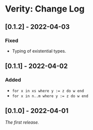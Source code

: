 # Verity: Change Log

## [0.1.2] - 2022-04-03

### Fixed

- Typing of existential types.

## [0.1.1] - 2022-04-02

### Added

- `for x in xs where y := z do w end`
- `for x in n..m where y := z do w end`

## [0.1.0] - 2022-04-01

*The first release.*

